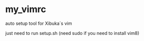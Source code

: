 # my_vimrc

auto setup tool for Xibuka´s vim

just need to run setup.sh (need sudo if you need to install vim8)

